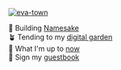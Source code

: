 [![eva-town](https://github.com/evadecker/evadecker/assets/4117920/5e80baac-536f-48a1-9c99-4c2eca13837c)](https://eva.town)

🐌 Building [Namesake](https://github.com/namesakefyi/namesake)  
🪴 Tending to my [digital garden](https://eva.town/garden)  
🤸 What I'm up to [now](https://eva.town/now)  
💌 Sign my [guestbook](https://eva.town/guestbook)

